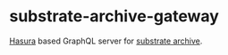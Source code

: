 # substrate-archive-gateway 

[Hasura](https://hasura.io) based GraphQL server for [substrate archive](../substrate-archive).
